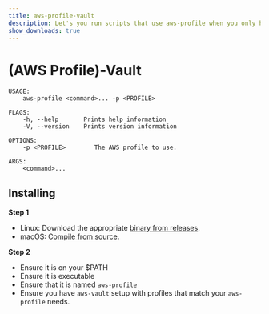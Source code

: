 ```yaml
---
title: aws-profile-vault
description: Let's you run scripts that use aws-profile when you only have aws-vault
show_downloads: true
---
```


# (AWS Profile)-Vault

```
USAGE:
    aws-profile <command>... -p <PROFILE>

FLAGS:
    -h, --help       Prints help information
    -V, --version    Prints version information

OPTIONS:
    -p <PROFILE>        The AWS profile to use.

ARGS:
    <command>...    
```

## Installing

**Step 1**

- Linux: Download the appropriate [binary from releases](https://github.com/craigjbass/aws-profile-vault/releases).
- macOS: [Compile from source](https://github.com/craigjbass/aws-profile-vault#Compiling).

**Step 2**

- Ensure it is on your $PATH
- Ensure it is executable
- Ensure that it is named `aws-profile`
- Ensure you have `aws-vault` setup with profiles that match your `aws-profile` needs.
